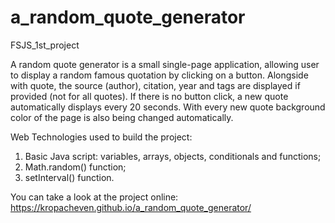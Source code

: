 # a_random_quote_generator
 FSJS_1st_project

 A random quote generator is a small single-page application,
 allowing user to display a random famous quotation by clicking on a button.
 Alongside with quote, the source (author), citation, year and tags are displayed if provided (not for all quotes).
 If there is no button click, a new quote automatically displays every 20 seconds.
 With every new quote background color of the page is also being changed automatically.

 Web Technologies used to build the project:
1. Basic Java script: variables, arrays, objects, conditionals and functions;
2. Math.random() function;
2. setInterval() function.

You can take a look at the project online: https://kropacheven.github.io/a_random_quote_generator/



